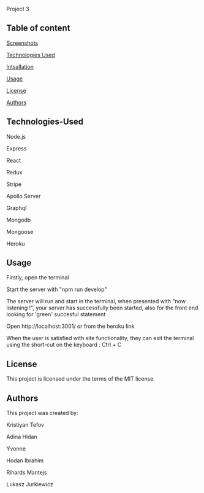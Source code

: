 Project 3


## Table of content

[Screenshots](#Screenshots)

[Technologies Used](#Technologies-Used)

[Intsallation](#Installation)

[Usage](#Usage)

[License](#License)

[Authors](#Authors)



## Technologies-Used

Node.js

Express

React

Redux

Stripe

Apollo Server

Graphql

Mongodb

Mongoose

Heroku


## Usage

Firstly, open the terminal

Start the server with "npm run develop"

The server will run and start in the terminal, when presented with "now listening !", your server has successfully been started, also for the front end looking for 'green' succesful statement

Open http://localhost:3001/ or from the heroku link

When the user is satisfied with site functionality, they can exit the terminal using the short-cut on the keyboard : Ctrl + C


## License

This project is licensed under the terms of the MIT license

## Authors
This project was created by:

Kristiyan Tefov

Adina Hidan

Yvonne

Hodan Ibrahim

Rihards Mantejs

Lukasz Jurkiewicz
